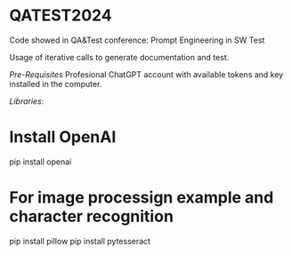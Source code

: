 # QATEST2024
Code showed in QA&amp;Test conference: Prompt Engineering in SW Test

Usage of iterative calls to generate documentation and test.

*Pre-Requisites*
Profesional ChatGPT account with available tokens and key installed in the computer.

*Libraries:*

# Install  OpenAI
pip install openai

# For image processign example and character recognition
pip install pillow
pip install pytesseract
